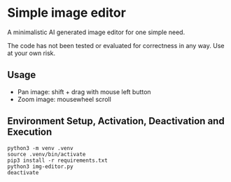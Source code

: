 # Simple image editor
A minimalistic AI generated image editor for one simple need.

The code has not been tested or evaluated for correctness in any way. Use at your own risk.

## Usage
- Pan image: shift + drag with mouse left button
- Zoom image: mousewheel scroll

## Environment Setup, Activation, Deactivation and Execution
```console
python3 -m venv .venv
source .venv/bin/activate
pip3 install -r requirements.txt
python3 img-editor.py
deactivate
```
